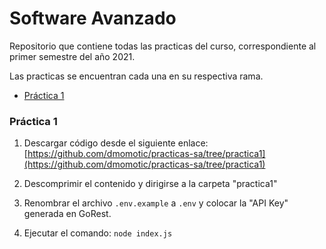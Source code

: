 # Software Avanzado

Repositorio que contiene todas las practicas del curso, correspondiente al primer semestre del año 2021.

Las practicas se encuentran cada una en su respectiva rama.

- [Práctica 1](https://github.com/dmomotic/practicas-sa/tree/practica1)



### Práctica 1

1. Descargar código desde el siguiente enlace: [https://github.com/dmomotic/practicas-sa/tree/practica1](https://github.com/dmomotic/practicas-sa/tree/practica1)

2. Descomprimir el contenido y dirigirse a la carpeta "practica1"

3. Renombrar el archivo `.env.example` a `.env` y colocar la "API Key" generada en GoRest.

4. Ejecutar el comando: `node index.js`

   



